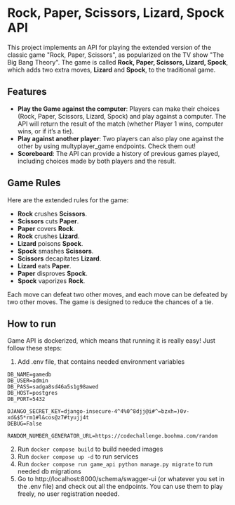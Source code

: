 # Rock, Paper, Scissors, Lizard, Spock API

This project implements an API for playing the extended version of the classic game "Rock, Paper, Scissors", as
popularized on the TV show "The Big Bang Theory". The game is called **Rock, Paper, Scissors, Lizard, Spock**, which
adds two extra moves, **Lizard** and **Spock**, to the traditional game.

## Features

- **Play the Game against the computer**: Players can make their choices (Rock, Paper, Scissors, Lizard, Spock) and play
  against a computer. The API will return the result of the match (whether Player 1 wins, computer wins, or if it’s a
  tie).
- **Play against another player**: Two players can also play one against the other by using multyplayer_game endpoints.
  Check them out!
- **Scoreboard**: The API can provide a history of previous games played, including choices made by both players and the
  result.

## Game Rules

Here are the extended rules for the game:

- **Rock** crushes **Scissors**.
- **Scissors** cuts **Paper**.
- **Paper** covers **Rock**.
- **Rock** crushes **Lizard**.
- **Lizard** poisons **Spock**.
- **Spock** smashes **Scissors**.
- **Scissors** decapitates **Lizard**.
- **Lizard** eats **Paper**.
- **Paper** disproves **Spock**.
- **Spock** vaporizes **Rock**.

Each move can defeat two other moves, and each move can be defeated by two other moves. The game is designed to reduce
the chances of a tie.

## How to run

Game API is dockerized, which means that running it is really easy! Just follow these steps:

1. Add .env file, that contains needed environment variables

```
DB_NAME=gamedb
DB_USER=admin
DB_PASS=sadga8sd46a5s1g98awed
DB_HOST=postgres
DB_PORT=5432

DJANGO_SECRET_KEY=django-insecure-4^4%0^8djj@i#^=bzxh=)0v-xd&$5*rm1#l&cos@z7#tyujj4t
DEBUG=False

RANDOM_NUMBER_GENERATOR_URL=https://codechallenge.boohma.com/random
```

2. Run `docker compose build` to build needed images
3. Run `docker compose up -d` to run services
4. Run `docker compose run game_api python manage.py migrate` to run needed db migrations
5. Go to http://localhost:8000/schema/swagger-ui (or whatever you set in the .env file) and check out all the endpoints.
   You can use them to play freely, no user registration needed.
